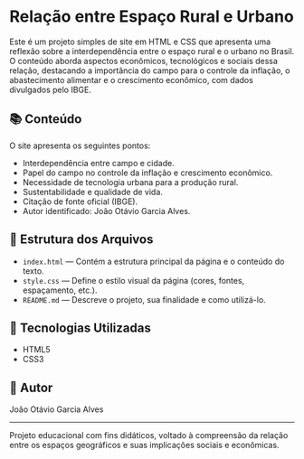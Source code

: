 # Relação entre Espaço Rural e Urbano

Este é um projeto simples de site em HTML e CSS que apresenta uma reflexão sobre a interdependência entre o espaço rural e o urbano no Brasil. 
O conteúdo aborda aspectos econômicos, tecnológicos e sociais dessa relação, destacando a importância do campo para o controle da inflação, o abastecimento alimentar e o crescimento econômico, com dados divulgados pelo IBGE.

## 📚 Conteúdo

O site apresenta os seguintes pontos:

- Interdependência entre campo e cidade.
- Papel do campo no controle da inflação e crescimento econômico.
- Necessidade de tecnologia urbana para a produção rural.
- Sustentabilidade e qualidade de vida.
- Citação de fonte oficial (IBGE).
- Autor identificado: João Otávio Garcia Alves.

## 📁 Estrutura dos Arquivos

- `index.html` — Contém a estrutura principal da página e o conteúdo do texto.
- `style.css` — Define o estilo visual da página (cores, fontes, espaçamento, etc.).
- `README.md` — Descreve o projeto, sua finalidade e como utilizá-lo.

## 📌 Tecnologias Utilizadas

- HTML5
- CSS3

## 👤 Autor

João Otávio Garcia Alves

---

Projeto educacional com fins didáticos, voltado à compreensão da relação entre os espaços geográficos e suas implicações sociais e econômicas.
